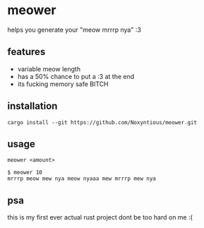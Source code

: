 # meower

helps you generate your "meow mrrrp nya" :3

## features

- variable meow length
- has a 50% chance to put a :3 at the end  
- its fucking memory safe BITCH

## installation

```
cargo install --git https://github.com/Noxyntious/meower.git
```

## usage

```
meower <amount>
```
```
$ meower 10
mrrrp meow mew nya meow nyaaa mew mrrrp mew nya
```

## psa

this is my first ever actual rust project dont be too hard on me :(
